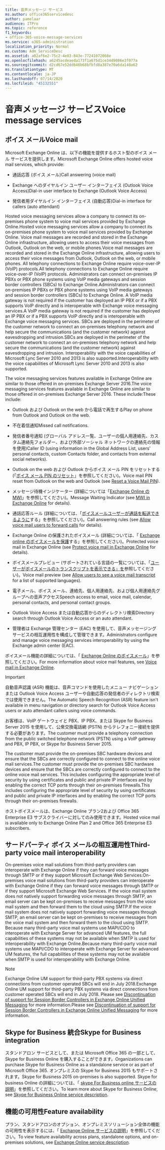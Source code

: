 ```yaml
---
title: 音声メッセージ サービス
ms.author: office365servicedesc
author: pamelaar
audience: ITPro
ms.topic: reference
f1_keywords:
- office-365-voice-message-services
ms.service: o365-administration
localization_priority: Normal
ms.custom: Adm_ServiceDesc
ms.assetid: a02af6e2-75c2-4e83-843e-77241072068e
ms.openlocfilehash: a6245acdeaeda173f1a675d1ce34d9086e3f077a
ms.sourcegitcommit: d2cd67e52dd646b68bfbfd8a387e70a6da140a62
ms.translationtype: MT
ms.contentlocale: ja-JP
ms.lasthandoff: 07/14/2020
ms.locfileid: "45132551"
---
```

# <a name="voice-message-services"></a><span data-ttu-id="4a027-102">音声メッセージ サービス</span><span class="sxs-lookup"><span data-stu-id="4a027-102">Voice message services</span></span>

## <a name="voice-mail"></a><span data-ttu-id="4a027-103">ボイス メール</span><span class="sxs-lookup"><span data-stu-id="4a027-103">Voice mail</span></span>

<span data-ttu-id="4a027-104">Microsoft Exchange Online は、以下の機能を提供するホスト型のボイス メール サービスを提供します。</span><span class="sxs-lookup"><span data-stu-id="4a027-104">Microsoft Exchange Online offers hosted voice mail services, which provide:</span></span>
  
- <span data-ttu-id="4a027-105">通話応答 (ボイス メール)</span><span class="sxs-lookup"><span data-stu-id="4a027-105">Call answering (voice mail)</span></span>
    
- <span data-ttu-id="4a027-106">Exchange へのダイヤルイン ユーザー インターフェイス (Outlook Voice Access)</span><span class="sxs-lookup"><span data-stu-id="4a027-106">Dial-in user interface to Exchange (Outlook Voice Access)</span></span>
    
- <span data-ttu-id="4a027-107">発信者用ダイヤルイン インターフェイス (自動応答)</span><span class="sxs-lookup"><span data-stu-id="4a027-107">Dial-in interface for callers (auto attendant)</span></span>
    
<span data-ttu-id="4a027-108">Hosted voice messaging services allow a company to connect its on-premises phone system to voice mail services provided by Exchange Online.</span><span class="sxs-lookup"><span data-stu-id="4a027-108">Hosted voice messaging services allow a company to connect its on-premises phone system to voice mail services provided by Exchange Online.</span></span> <span data-ttu-id="4a027-109">Voice mail messages are recorded and stored in the Exchange Online infrastructure, allowing users to access their voice messages from Outlook, Outlook on the web, or mobile phones.</span><span class="sxs-lookup"><span data-stu-id="4a027-109">Voice mail messages are recorded and stored in the Exchange Online infrastructure, allowing users to access their voice messages from Outlook, Outlook on the web, or mobile phones.</span></span> <span data-ttu-id="4a027-110">All telephony connections to Exchange Online require voice-over-IP (VoIP) protocols.</span><span class="sxs-lookup"><span data-stu-id="4a027-110">All telephony connections to Exchange Online require voice-over-IP (VoIP) protocols.</span></span> <span data-ttu-id="4a027-111">Administrators can connect on-premises IP PBXs or PBX phone systems using VoIP media gateways and session border controllers (SBCs) to Exchange Online.</span><span class="sxs-lookup"><span data-stu-id="4a027-111">Administrators can connect on-premises IP PBXs or PBX phone systems using VoIP media gateways and session border controllers (SBCs) to Exchange Online.</span></span> <span data-ttu-id="4a027-112">A VoIP media gateway is not required if the customer has deployed an IP PBX or if a PBX supports VoIP directly and is interoperable with Exchange voice messaging services.</span><span class="sxs-lookup"><span data-stu-id="4a027-112">A VoIP media gateway is not required if the customer has deployed an IP PBX or if a PBX supports VoIP directly and is interoperable with Exchange voice messaging services.</span></span> <span data-ttu-id="4a027-113">SBCs are deployed in the perimeter of the customer network to connect an on-premises telephony network and help secure the communications (and the customer network) against eavesdropping and intrusion.</span><span class="sxs-lookup"><span data-stu-id="4a027-113">SBCs are deployed in the perimeter of the customer network to connect an on-premises telephony network and help secure the communications (and the customer network) against eavesdropping and intrusion.</span></span> <span data-ttu-id="4a027-114">Interoperability with the voice capabilities of Microsoft Lync Server 2010 and 2013 is also supported.</span><span class="sxs-lookup"><span data-stu-id="4a027-114">Interoperability with the voice capabilities of Microsoft Lync Server 2010 and 2013 is also supported.</span></span>
  
<span data-ttu-id="4a027-115">The voice messaging services features available in Exchange Online are similar to those offered in on-premises Exchange Server 2016.</span><span class="sxs-lookup"><span data-stu-id="4a027-115">The voice messaging services features available in Exchange Online are similar to those offered in on-premises Exchange Server 2016.</span></span> <span data-ttu-id="4a027-116">These include:</span><span class="sxs-lookup"><span data-stu-id="4a027-116">These include:</span></span>
  
- <span data-ttu-id="4a027-117">Outlook および Outlook on the web から電話で再生する</span><span class="sxs-lookup"><span data-stu-id="4a027-117">Play on phone from Outlook and Outlook on the web.</span></span>
    
- <span data-ttu-id="4a027-118">不在着信通知</span><span class="sxs-lookup"><span data-stu-id="4a027-118">Missed call notifications.</span></span>
    
- <span data-ttu-id="4a027-119">発信者番号通知 (グローバル アドレス一覧、ユーザーの個人用連絡先、カスタム連絡先フォルダー、および外部ソーシャル ネットワークの連絡先の情報を使用)</span><span class="sxs-lookup"><span data-stu-id="4a027-119">Caller ID (using information in the Global Address List, users' personal contacts, custom Contacts folder, and contacts from external social networks).</span></span>
    
- <span data-ttu-id="4a027-120">Outlook on the web および Outlook からボイス メール PIN をリセットする (「[ボイス メール PIN のリセット](https://go.microsoft.com/fwlink/p/?LinkId=286328)」を参照してください)。</span><span class="sxs-lookup"><span data-stu-id="4a027-120">Voice mail PIN reset from Outlook on the web and Outlook (see [Reset a Voice Mail PIN](https://go.microsoft.com/fwlink/p/?LinkId=286328)).</span></span>
    
- <span data-ttu-id="4a027-121">メッセージ待機インジケーター (詳細については「[Exchange Online の MWI](https://go.microsoft.com/fwlink/p/?LinkId=271794)」を参照してください)。</span><span class="sxs-lookup"><span data-stu-id="4a027-121">Message Waiting Indicator (see [MWI in Exchange Online](https://go.microsoft.com/fwlink/p/?LinkId=271794) for details).</span></span> 
    
- <span data-ttu-id="4a027-122">通話応答ルール (詳細については、「[ボイスメールユーザーが通話を転送できるように](https://go.microsoft.com/fwlink/p/?LinkId=271795)する」を参照してください)。</span><span class="sxs-lookup"><span data-stu-id="4a027-122">Call answering rules (see [Allow voice mail users to forward calls](https://go.microsoft.com/fwlink/p/?LinkId=271795) for details).</span></span>
    
- <span data-ttu-id="4a027-123">Exchange Online の保護されたボイスメール (詳細については、「 [Exchange online のボイスメールを保護](https://go.microsoft.com/fwlink/p/?LinkId=271796)する」を参照してください)。</span><span class="sxs-lookup"><span data-stu-id="4a027-123">Protected voice mail in Exchange Online (see [Protect voice mail in Exchange Online](https://go.microsoft.com/fwlink/p/?LinkId=271796) for details).</span></span>
    
- <span data-ttu-id="4a027-124">ボイスメールプレビュー (サポートされている言語の一覧については、「[ユーザーがボイスメールのトランスクリプトを表示できる」を](https://go.microsoft.com/fwlink/p/?LinkId=271797)参照してください)。</span><span class="sxs-lookup"><span data-stu-id="4a027-124">Voice mail preview (see [Allow users to see a voice mail transcript](https://go.microsoft.com/fwlink/p/?LinkId=271797) for a list of supported languages).</span></span>
    
- <span data-ttu-id="4a027-125">電子メール、ボイス メール、連絡先、個人用連絡先、および個人用連絡先グループへの音声アクセス</span><span class="sxs-lookup"><span data-stu-id="4a027-125">Speech access to email, voice mail, calendar, personal contacts, and personal contact groups.</span></span>
    
- <span data-ttu-id="4a027-126">Outlook Voice Access または自動応答からのディレクトリ検索</span><span class="sxs-lookup"><span data-stu-id="4a027-126">Directory search through Outlook Voice Access or an auto attendant.</span></span>
    
- <span data-ttu-id="4a027-127">管理者は Exchange 管理センター (EAC) を使用して、音声メッセージング サービスの相互運用性を構成して管理できます。</span><span class="sxs-lookup"><span data-stu-id="4a027-127">Administrators configure and manage voice messaging services interoperability by using the Exchange admin center (EAC).</span></span>
    
<span data-ttu-id="4a027-128">ボイスメール機能の詳細については、「 [Exchange Online のボイスメール](https://go.microsoft.com/fwlink/p/?LinkId=271798)」を参照してください。</span><span class="sxs-lookup"><span data-stu-id="4a027-128">For more information about voice mail features, see [Voice mail in Exchange Online](https://go.microsoft.com/fwlink/p/?LinkId=271798).</span></span>
  
> [!IMPORTANT]
> <span data-ttu-id="4a027-129">自動音声認識 (ASR) 機能は、音声コマンドを使用したメニュー ナビゲーションまたは Outlook Voice Access ユーザーや自動応答の発信者のディレクトリ検索では使用できません。</span><span class="sxs-lookup"><span data-stu-id="4a027-129">The Automatic Speech Recognition (ASR) feature isn't available in menu navigation or directory search for Outlook Voice Access users or auto attendant callers using voice commands.</span></span> 
>
> <span data-ttu-id="4a027-130">お客様は、VoIP ゲートウェイと PBX、IP PBX、または Skype for Business Server 2015 を使用して、公衆交換電話網 (PSTN) からテレフォニー接続を提供する必要があります。</span><span class="sxs-lookup"><span data-stu-id="4a027-130">The customer must provide a telephony connection from the public switched telephone network (PSTN) using a VoIP gateway and PBX, IP PBX, or Skype for Business Server 2015.</span></span> 
>
> <span data-ttu-id="4a027-131">The customer must provide the on-premises SBC hardware devices and ensure that the SBCs are correctly configured to connect to the online voice mail services.</span><span class="sxs-lookup"><span data-stu-id="4a027-131">The customer must provide the on-premises SBC hardware devices and ensure that the SBCs are correctly configured to connect to the online voice mail services.</span></span> <span data-ttu-id="4a027-132">This includes configuring the appropriate level of security by using certificates and public and private IP interfaces and by enabling the correct TCP ports through their on-premises firewalls.</span><span class="sxs-lookup"><span data-stu-id="4a027-132">This includes configuring the appropriate level of security by using certificates and public and private IP interfaces and by enabling the correct TCP ports through their on-premises firewalls.</span></span> 
>
> <span data-ttu-id="4a027-133">ホストボイスメールは、Exchange Online プラン2および Office 365 Enterprise E3 サブスクライバーに対してのみ使用できます。</span><span class="sxs-lookup"><span data-stu-id="4a027-133">Hosted voice mail is available only to Exchange Online Plan 2 and Office 365 Enterprise E3 subscribers.</span></span> 
  
## <a name="third-party-voice-mail-interoperability"></a><span data-ttu-id="4a027-134">サードパーティ ボイス メールの相互運用性</span><span class="sxs-lookup"><span data-stu-id="4a027-134">Third-party voice mail interoperability</span></span>

<span data-ttu-id="4a027-135">On-premises voice mail solutions from third-party providers can interoperate with Exchange Online if they can forward voice messages through SMTP or if they support Microsoft Exchange Web Services.</span><span class="sxs-lookup"><span data-stu-id="4a027-135">On-premises voice mail solutions from third-party providers can interoperate with Exchange Online if they can forward voice messages through SMTP or if they support Microsoft Exchange Web Services.</span></span> <span data-ttu-id="4a027-136">If the voice mail system does not natively support forwarding voice messages through SMTP, an email server can be kept on-premises to receive messages from the voice mail system and then forward them to the cloud using SMTP.</span><span class="sxs-lookup"><span data-stu-id="4a027-136">If the voice mail system does not natively support forwarding voice messages through SMTP, an email server can be kept on-premises to receive messages from the voice mail system and then forward them to the cloud using SMTP.</span></span> <span data-ttu-id="4a027-137">Because many third-party voice mail systems use MAPI/CDO to interoperate with Exchange Server for advanced UM features, the full capabilities of these systems may not be available when SMTP is used for interoperability with Exchange Online.</span><span class="sxs-lookup"><span data-stu-id="4a027-137">Because many third-party voice mail systems use MAPI/CDO to interoperate with Exchange Server for advanced UM features, the full capabilities of these systems may not be available when SMTP is used for interoperability with Exchange Online.</span></span>
  
> [!NOTE]
> <span data-ttu-id="4a027-138">Exchange Online UM support for third-party PBX systems via direct connections from customer operated SBCs will end in July 2018.</span><span class="sxs-lookup"><span data-stu-id="4a027-138">Exchange Online UM support for third-party PBX systems via direct connections from customer operated SBCs will end in July 2018.</span></span> <span data-ttu-id="4a027-139">Please see [Discontinuation of support for Session Border Controllers in Exchange Online Unified Messaging](https://techcommunity.microsoft.com/t5/Exchange-Team-Blog/Discontinuation-of-support-for-Session-Border-Controllers-in/ba-p/607117) for more information.</span><span class="sxs-lookup"><span data-stu-id="4a027-139">Please see [Discontinuation of support for Session Border Controllers in Exchange Online Unified Messaging](https://techcommunity.microsoft.com/t5/Exchange-Team-Blog/Discontinuation-of-support-for-Session-Border-Controllers-in/ba-p/607117) for more information.</span></span> 
  
## <a name="skype-for-business-integration"></a><span data-ttu-id="4a027-140">Skype for Business 統合</span><span class="sxs-lookup"><span data-stu-id="4a027-140">Skype for Business integration</span></span>

<span data-ttu-id="4a027-141">スタンドアロン サービスとして、または Microsoft Office 365 の一部として、Skype for Business Online を購入することができます。</span><span class="sxs-lookup"><span data-stu-id="4a027-141">Organizations can purchase Skype for Business Online as a standalone service or as part of Microsoft Office 365.</span></span> <span data-ttu-id="4a027-142">オンプレミスの Skype for Business 2015 もサポートされます。</span><span class="sxs-lookup"><span data-stu-id="4a027-142">Skype for Business 2015 on-premises is also supported.</span></span> <span data-ttu-id="4a027-143">Skype for business Online の詳細については、「 [skype For Business online サービスの説明](../skype-for-business-online-service-description/skype-for-business-online-service-description.md)」を参照してください。</span><span class="sxs-lookup"><span data-stu-id="4a027-143">To learn more about Skype for Business Online, see [Skype for Business Online service description](../skype-for-business-online-service-description/skype-for-business-online-service-description.md).</span></span>
  
## <a name="feature-availability"></a><span data-ttu-id="4a027-144">機能の可用性</span><span class="sxs-lookup"><span data-stu-id="4a027-144">Feature availability</span></span>

<span data-ttu-id="4a027-145">プラン、スタンドアロンのオプション、オンプレミスソリューション全体の機能の可用性を表示するには、「 [Exchange Online サービスの説明](exchange-online-service-description.md)」を参照してください。</span><span class="sxs-lookup"><span data-stu-id="4a027-145">To view feature availability across plans, standalone options, and on-premises solutions, see [Exchange Online service description](exchange-online-service-description.md).</span></span>
  

